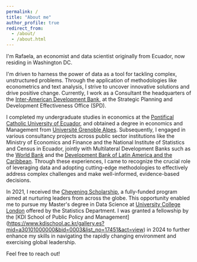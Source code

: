 ```yaml
---
permalink: /
title: "About me"
author_profile: true
redirect_from: 
  - /about/
  - /about.html
---
```


I'm Rafaela, an economist and data scientist originally from Ecuador, now residing in Washington DC.

I'm driven to harness the power of data as a tool for tackling complex, unstructured problems. Through the application of methodologies like econometrics and text analysis, I strive to uncover innovative solutions and drive positive change. Currently, I work as a Consultant the headquarters of the [Inter-American Development Bank](https://www.iadb.org/en), at the Strategic Planning and Development Effectiveness Office (SPD). 

I completed my undergraduate studies in economics at the [Pontifical Catholic University of Ecuador](https://www.puce.edu.ec/), and obtained a degree in economics and Management from [Université Grenoble Alpes](https://www.univ-grenoble-alpes.fr). Subsequently, I engaged in various consultancy projects across public sector institutions like the Ministry of Economics and Finance and the National Institute of Statistics and Census in Ecuador, jointly with Multilateral Development Banks such as the [World Bank](https://www.worldbank.org/en/home) and the [Development Bank of Latin America and the Caribbean](https://www.caf.com/en/). Through these experiences, I came to recognize the crucial role of leveraging data and adopting cutting-edge methodologies to effectively address complex challenges and make well-informed, evidence-based decisions.

In 2021, I received the [Chevening Scholarship](https://www.chevening.org/scholarships/), a fully-funded program aimed at nurturing leaders from across the globe. This opportunity enabled me to pursue my Master's degree in Data Science at [University College London](https://www.ucl.ac.uk/) offered by the Statistics Department. I was granted a fellowship by the [KDI School of Public Policy and Management] (https://www.kdischool.ac.kr/gallery.es?mid=a30101000000&bid=0003&list_no=17451&act=view) in 2024 to further enhance my skills in navigating the rapidly changing environment and exercising global leadership.

Feel free to reach out!

